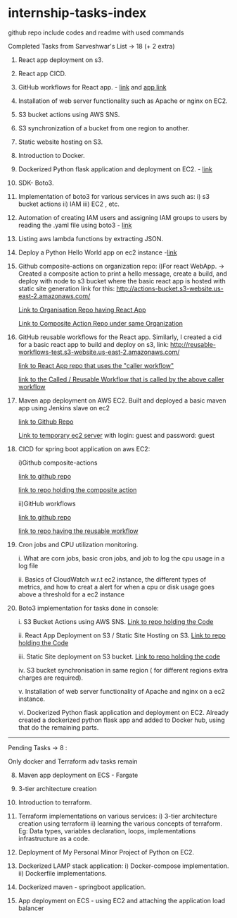 # internship-tasks-index

github repo include codes and readme with used commands

Completed Tasks from Sarveshwar's List -> 18 (+ 2 extra)

1. React app deployment on s3.

2. React app CICD.

3. GitHub workflows for React app. - [link](https://github.com/shaswattejankar/reusable-workflow-test) and [app link](https://github.com/shaswattejankar/react-actions)

4. Installation of web server functionality such as Apache or nginx on EC2.

5. S3 bucket actions using AWS SNS.

6. S3 synchronization of a bucket from one region to another.

7. Static website hosting on S3.

8. Introduction to Docker.

9. Dockerized Python flask application and deployment on EC2. - [link](https://github.com/shaswattejankar/basic-dockerized-flask-app)

10. SDK- Boto3.

11. Implementation of boto3 for various services in aws such as: 
  i) s3 bucket actions 
  ii) IAM
  iii) EC2 , etc.

13. Automation of creating IAM users and assigning IAM groups to users by reading the .yaml file using boto3 - [link](https://github.com/shaswattejankar/create-iam-users-and-groups-yaml)

13. Listing aws lambda functions by extracting JSON.

14. Deploy a Python Hello World app on ec2 instance -[link](https://github.com/shaswattejankar/py-flask-ec2)

15. Github composite-actions on organization repo:
      i)For react WebApp.
    -> Created a composite action to print a hello message, create a build, and deploy with node to s3 bucket where the basic react app is hosted with static site generation link for this: http://actions-bucket.s3-website.us-east-2.amazonaws.com/
    
    [Link to Organisation Repo having React App](https://github.com/githubs-free-organization/react-basic-app)
    
    [Link to Composite Action Repo under same Organization](https://github.com/githubs-free-organization/hello-world-composite-action)

16. GitHub reusable workflows for the React app. Similarly, I created a cid for a basic react app to build and deploy on s3, link: http://reusable-workflows-test.s3-website.us-east-2.amazonaws.com/

    [link to React App repo that uses the "caller workflow"](https://github.com/shaswattejankar/react-actions)

    [link to the Called / Reusable Workflow that is called by the above caller workflow](https://github.com/shaswattejankar/reusable-workflow-test)

17. Maven app deployment on AWS EC2. Built and deployed a basic maven app using Jenkins slave on ec2

    [link to Github Repo](https://github.com/shaswattejankar/hello-world-1/tree/master)

    [Link to temporary ec2 server](http://18.190.154.166:8080/ ) with login: guest and password: guest

18. CICD for spring boot application on aws EC2: 

    i)Github composite-actions

    [link to github repo](https://github.com/shaswattejankar/hello_springboot_composite)

    [link to repo holding the composite action](https://github.com/shaswattejankar/springboot_composite_action)

    ii)GitHub workflows

    [link to github repo](https://github.com/shaswattejankar/springboot-demo)

    [link to repo having the reusable workflow](https://github.com/shaswattejankar/resuable-springboot-workflow)

19. Cron jobs and CPU utilization monitoring.

    i. What are corn jobs, basic cron jobs, and job to log the cpu usage in a log file
    
    ii. Basics of CloudWatch w.r.t ec2 instance, the different types of metrics, and how to creat a alert for when a cpu or disk usage goes above a threshold  for a ec2 instance

20. Boto3 implementation for tasks done in console:

    i. S3 Bucket Actions using AWS SNS. [ Link to repo holding the Code ](https://github.com/shaswattejankar/aws-s3-sns-with-lambda)

    ii. React App Deployment on S3 / Static Site Hosting on S3. [ Link to repo holding the Code ](https://github.com/shaswattejankar/aws-s3-react-app-deployment)

    iii. Static Site deployment on S3 bucket. [ Link to repo holding the code ](https://github.com/shaswattejankar/aws-s3-static-website-deployment-boto3)

    iv. S3 bucket synchronisation in same region ( for different regions extra charges are required).

    v. Installation of web server functionality of Apache and nginx on a ec2 instance.

    vi. Dockerized Python flask application and deployment on EC2. Already created a dockerized python flask app and added to Docker hub, using that do the remaining parts.

-----
Pending Tasks -> 8 :

Only docker and Terraform adv tasks remain
    
8. Maven app deployment on ECS - Fargate

9. 3-tier architecture creation

10. Introduction to terraform.

11. Terraform implementations on various services: 
    i) 3-tier architecture creation using terraform 
    ii) learning the various concepts of terraform. Eg: Data types, variables declaration, loops, implementations infrastructure as a code.

12. Deployment of My Personal Minor Project of Python on EC2.

19. Dockerized LAMP stack application: 
    i) Docker-compose implementation. 
    ii) Dockerfile implementations.

20. Dockerized maven - springboot application.

26. App deployment on ECS - using EC2 and attaching the application load balancer





